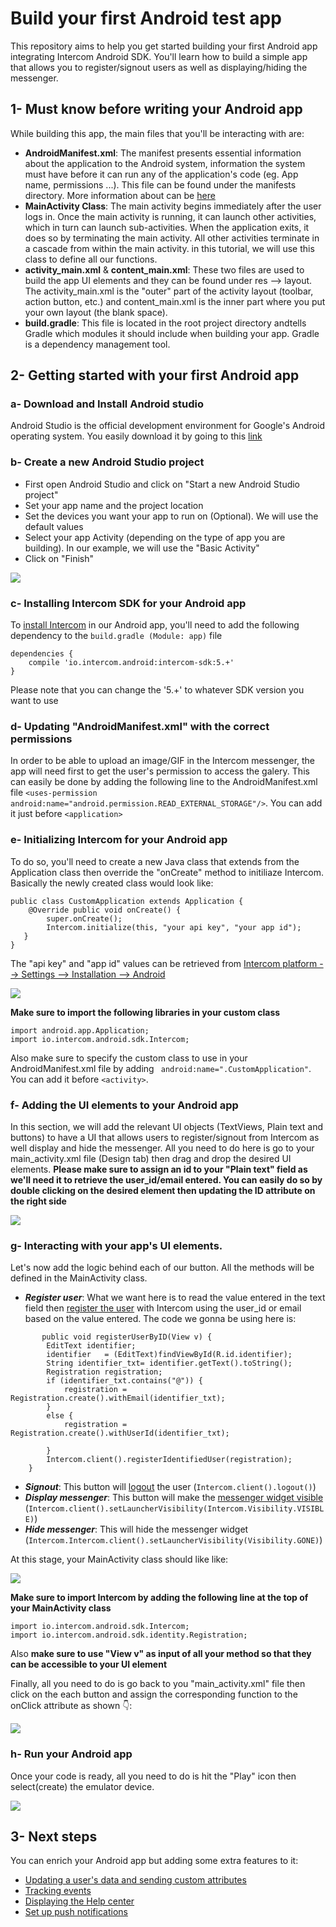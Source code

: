 # Build your first Android test app
This repository aims to help you get started building your first Android app integrating Intercom Android SDK. You'll learn how to build a simple app that allows you to register/signout users as well as displaying/hiding the messenger.

## 1- Must know before writing your Android app

While building this app, the main files that you'll be interacting with are:

- **AndroidManifest.xml**: The manifest presents essential information about the application to the Android system, information the system must have before it can run any of the application's code (eg. App name, permissions ...). This file can be found under the manifests directory. More information about can be [here](https://stuff.mit.edu/afs/sipb/project/android/docs/guide/topics/manifest/manifest-intro.html)
- **MainActivity Class**: The main activity begins immediately after the user logs in. Once the main activity is running, it can launch other activities, which in turn can launch sub-activities. When the application exits, it does so by terminating the main activity. All other activities terminate in a cascade from within the main activity. in this tutorial, we will use this class to define all our functions.
- **activity_main.xml** & **content_main.xml**: These two files are used to build the app UI elements and they can be found under res --> layout. The activity_main.xml is the "outer" part of the activity layout (toolbar, action button, etc.) and content_main.xml is the inner part where you put your own layout (the blank space).
- **build.gradle**: This file is located in the root project directory andtells Gradle which modules it should include when building your app. Gradle is a dependency management tool.

## 2- Getting started with your first Android app
### a- Download and Install Android studio

Android Studio is the official development environment for Google's Android operating system. You easily download it by going to this [link](https://developer.android.com/studio/)

### b- Create a new Android Studio project
- First open Android Studio and click on "Start a new Android Studio project"
- Set your app name and the project location
- Set the devices you want your app to run on (Optional). We will use the default values
- Select your app Activity (depending on the type of app you are building). In our example, we will use the "Basic Activity"
- Click on "Finish"

![](https://downloads.intercomcdn.com/i/o/99307924/139daa638a7ad964db124a70/Screen+Recording+2019-01-25+at+05.29+p.m..gif)

### c- Installing Intercom SDK for your Android app
To [install Intercom](https://developers.intercom.com/installing-intercom/docs/android-installation#section-step-1-install-intercom) in our Android app, you'll need to add the following dependency to the `build.gradle (Module: app)` file
```
dependencies {
    compile 'io.intercom.android:intercom-sdk:5.+'
}
```
Please note that you can change the '5.+' to whatever SDK version you want to use


### d- Updating "AndroidManifest.xml" with the correct permissions

In order to be able to upload an image/GIF in the Intercom messenger, the app will need first to get the user's permission to access the galery. This can easily be done by adding the following line to the AndroidManifest.xml file
`<uses-permission android:name="android.permission.READ_EXTERNAL_STORAGE"/>`. You can add it just before `<application>`


### e- Initializing Intercom for your Android app

To do so, you'll need to create a new Java class that extends from the Application class then  override the "onCreate" method to initiliaze Intercom. Basically the newly created class would look like:
```
public class CustomApplication extends Application {
    @Override public void onCreate() {
        super.onCreate();
        Intercom.initialize(this, "your api key", "your app id");
   }
}
```
The "api key" and "app id" values can be retrieved from [Intercom platform --> Settings --> Installation --> Android](https://app.intercom.io/a/apps/_/settings/android)

![](https://files.readme.io/e1ef3d6-Android_Install.png)

**Make sure to import the following libraries in your custom class**

```
import android.app.Application;
import io.intercom.android.sdk.Intercom;
```
Also make sure to specify the custom class to use in your AndroidManifest.xml file by adding ` android:name=".CustomApplication"`. You can add it before `<activity>`.

### f- Adding the UI elements to your Android app

In this section, we will add the relevant UI objects (TextViews, Plain text and buttons) to have a UI that allows users to register/signout from Intercom as well display and hide the messenger. All you need to do here is go to your main_activity.xml file (Design tab) then drag and drop the desired UI elements. 
**Please make sure to assign an id to your "Plain text" field as we'll need it to retrieve the user_id/email entered. You can easily do so by double clicking on the desired element then updating the ID attribute on the right side**

![](https://downloads.intercomcdn.com/i/o/100699314/3f867e10177db2d3e53a5c64/ezgif.com-resize.gif)


### g- Interacting with your app's UI elements.

Let's now add the logic behind each of our button. All the methods will be defined in the MainActivity class.
- **_Register user_**: What we want here is to read the value entered in the text field then [register the user](https://developers.intercom.com/installing-intercom/docs/android-installation#section-step-3-create-a-user) with Intercom using the user_id or email based on the value entered. The code we gonna be using here is:
```
       public void registerUserByID(View v) {
        EditText identifier;
        identifier   = (EditText)findViewById(R.id.identifier);
        String identifier_txt= identifier.getText().toString();
        Registration registration;
        if (identifier_txt.contains("@")) {
            registration = Registration.create().withEmail(identifier_txt);
        }
        else {
            registration = Registration.create().withUserId(identifier_txt);

        }
        Intercom.client().registerIdentifiedUser(registration);
    }
```

- **_Signout_**: This button will [logout](https://developers.intercom.com/installing-intercom/docs/android-installation#section-how-to-unregister-a-user) the user (`Intercom.client().logout()`)
- **_Display messenger_**: This button will make the [messenger widget visible](https://developers.intercom.com/installing-intercom/docs/android-configuration#section-choose-how-the-launcher-appears-and-opens-for-your-users) (`Intercom.client().setLauncherVisibility(Intercom.Visibility.VISIBLE)`)
- **_Hide messenger_**: This will hide the messenger widget (`Intercom.Intercom.client().setLauncherVisibility(Visibility.GONE)`)

At this stage, your MainActivity class should like like:

![](https://downloads.intercomcdn.com/i/o/100704211/216f7811f7b629e81429377a/image.png)

**Make sure to import Intercom by adding the following line at the top of your MainActivity class**
```
import io.intercom.android.sdk.Intercom;
import io.intercom.android.sdk.identity.Registration;
```
Also **make sure to use "View v" as input of all your method so that they can be accessible to your UI element**

Finally, all you need to do is go back to you "main_activity.xml" file then click on the each button and assign the corresponding function to the onClick attribute as shown 👇:

![](https://downloads.intercomcdn.com/i/o/100705824/6b41ed5b5237bba8ba314ca2/Screen+Recording+2019-02-01+at+04.49+p.m..gif)

### h- Run your Android app

Once your code is ready, all you need to do is hit the "Play" icon then select(create) the emulator device.

![](https://downloads.intercomcdn.com/i/o/100719917/6c11f1b0ddcfad5343845bc9/Screen+Recording+2019-02-01+at+05.44+p.m..gif)


## 3- Next steps

You can enrich your Android app but adding some extra features to it:
- [Updating a user's data and sending custom attributes](https://developers.intercom.com/installing-intercom/docs/android-configuration#section-update-a-user)
- [Tracking events](https://developers.intercom.com/installing-intercom/docs/android-configuration#section-submit-an-event)
- [Displaying the Help center](https://developers.intercom.com/installing-intercom/docs/android-configuration#section-articles-help-center)
- [Set up push notifications](https://developers.intercom.com/installing-intercom/docs/android-fcm-push-notifications)
